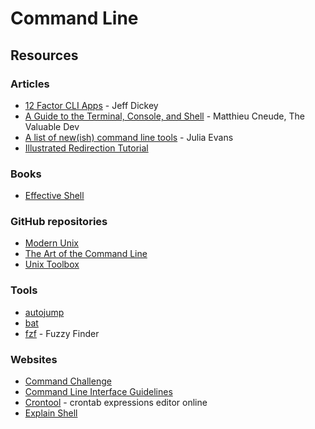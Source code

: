 # Command Line

## Resources

### Articles

* [12 Factor CLI Apps](https://medium.com/@jdxcode/12-factor-cli-apps-dd3c227a0e46) - Jeff Dickey
* [A Guide to the Terminal, Console, and Shell](https://thevaluable.dev/guide-terminal-shell-console/) - Matthieu Cneude, The Valuable Dev
* [A list of new(ish) command line tools](https://jvns.ca/blog/2022/04/12/a-list-of-new-ish--command-line-tools/) - Julia Evans
* [Illustrated Redirection Tutorial](https://wiki.bash-hackers.org/howto/redirection\_tutorial)

### Books

* [Effective Shell](https://effective-shell.com/)

### GitHub repositories

* [Modern Unix](https://github.com/ibraheemdev/modern-unix)
* [The Art of the Command Line](https://github.com/jlevy/the-art-of-command-line)
* [Unix Toolbox](https://github.com/hukl/Unix-Toolbox)

### Tools

* [autojump](https://github.com/wting/autojump)
* [bat](https://github.com/sharkdp/bat)
* [fzf](https://github.com/junegunn/fzf) - Fuzzy Finder

### Websites

* [Command Challenge](https://cmdchallenge.com/)
* [Command Line Interface Guidelines](https://clig.dev/)
* [Crontool](https://tool.crontap.com/cronjob-debugger) - crontab expressions editor online
* [Explain Shell](https://explainshell.com)
